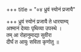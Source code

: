 +++
title = "०४ ध्रुवं स्योनं प्रजायै"

+++
ध्रुवं स्योनं प्रजायै ते धारयाम्य्  
अश्मानं देव्याः पृथिव्या उपस्थे ।  
तम् आ रोहानुमाद्या सुवीरा  
दीर्घं त आयुः सविता कृणोतु ॥